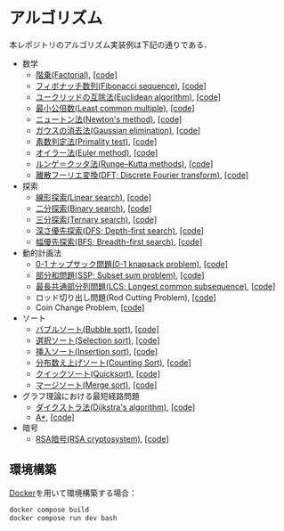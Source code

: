 # アルゴリズム

本レポジトリのアルゴリズム実装例は下記の通りである．

- 数学
    - [階乗(Factorial)](https://en.wikipedia.org/wiki/Factorial), [[code]](math/factorial.cpp)
    - [フィボナッチ数列(Fibonacci sequence)](https://en.wikipedia.org/wiki/Fibonacci_sequence), [[code]](math/fibonacci.cpp)
    - [ユークリッドの互除法(Euclidean algorithm)](https://en.wikipedia.org/wiki/Euclidean_algorithm), [[code]](math/gcd.cpp)
    - [最小公倍数(Least common multiple)](https://en.wikipedia.org/wiki/Least_common_multiple), [[code]](math/lcm.cpp)
    - [ニュートン法(Newton's method)](https://en.wikipedia.org/wiki/Newton%27s_method), [[code]](math/newton.cpp)
    - [ガウスの消去法(Gaussian elimination)](https://en.wikipedia.org/wiki/Gaussian_elimination), [[code]](math/gauss.cpp)
    - [素数判定法(Primality test)](https://en.wikipedia.org/wiki/Primality_test), [[code]](math/check_prime.cpp)
    - [オイラー法(Euler method)](https://en.wikipedia.org/wiki/Euler_method), [[code]](math/euler.cpp)
    - [ルンゲ＝クッタ法(Runge–Kutta methods)](https://en.wikipedia.org/wiki/Runge–Kutta_methods), [[code]](math/rungekutta.cpp)
    - [離散フーリエ変換(DFT; Discrete Fourier transform)](https://en.wikipedia.org/wiki/Discrete_Fourier_transform), [[code]](math/dft.cpp)
- 探索
    - [線形探索(Linear search)](https://en.wikipedia.org/wiki/Linear_search), [[code]](search/linear_search.cpp)
    - [二分探索(Binary search)](https://en.wikipedia.org/wiki/Binary_search), [[code]](search/binary_search.cpp)
    - [三分探索(Ternary search)](https://en.wikipedia.org/wiki/Ternary_search), [[code]](search/ternary_search.cpp)
    - [深さ優先探索(DFS; Depth-first search)](https://en.wikipedia.org/wiki/Depth-first_search), [[code]](search/dfs.cpp)
    - [幅優先探索(BFS; Breadth-first search)](https://en.wikipedia.org/wiki/Breadth-first_search), [[code]](search/bfs.cpp)
- 動的計画法
    - [0-1 ナップサック問題(0-1 knapsack problem)](https://en.wikipedia.org/wiki/Knapsack_problem), [[code]](dp/knapsack.cpp)
    - [部分和問題(SSP; Subset sum problem)](https://en.wikipedia.org/wiki/Subset_sum_problem), [[code]](dp/subset_sum.cpp)
    - [最長共通部分列問題(LCS; Longest common subsequence)](https://en.wikipedia.org/wiki/Longest_common_subsequence), [[code]](dp/lcs.cpp)
    - ロッド切り出し問題(Rod Cutting Problem), [[code]](dp/rod_cutting.cpp)
    - Coin Change Problem, [[code]](dp/coin_change.cpp)
- ソート
    - [バブルソート(Bubble sort)](https://en.wikipedia.org/wiki/Bubble_sort), [[code]](sorting/bubble_sort.cpp)
    - [選択ソート(Selection sort)](https://en.wikipedia.org/wiki/Selection_sort), [[code]](sorting/selection_sort.cpp)
    - [挿入ソート(Insertion sort)](https://en.wikipedia.org/wiki/Insertion_sort), [[code]](sorting/insertion_sort.cpp)
    - [分布数え上げソート(Counting Sort)](https://en.wikipedia.org/wiki/Counting_sort), [[code]](sorting/counting_sort.cpp)
    - [クイックソート(Quicksort)](https://en.wikipedia.org/wiki/Quicksort), [[code]](sorting/quick_sort.cpp)
    - [マージソート(Merge sort)](https://en.wikipedia.org/wiki/Merge_sort), [[code]](sorting/merge_sort.cpp)
- グラフ理論における最短経路問題
    - [ダイクストラ法(Dijkstra's algorithm)](https://en.wikipedia.org/wiki/Dijkstra%27s_algorithm), [[code]](graph/dijstra.cpp)
    - [A*](https://en.wikipedia.org/wiki/A*_search_algorithm), [[code]](graph/a-star.cpp)
- 暗号
    - [RSA暗号(RSA cryptosystem)](https://en.wikipedia.org/wiki/RSA_cryptosystem), [[code]](crypto/rsa.cpp)

## 環境構築
[Docker](https://www.docker.com/)を用いて環境構築する場合：
```bash
docker compose build
docker compose run dev bash
``` 
